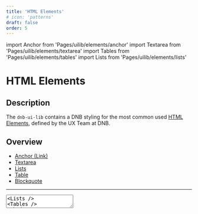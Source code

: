 ```yaml
---
title: 'HTML Elements'
# icon: 'patterns'
draft: false
order: 5
---
```


import Anchor from 'Pages/uilib/elements/anchor'
import Textarea from 'Pages/uilib/elements/textarea'
import Tables from 'Pages/uilib/elements/tables'
import Lists from 'Pages/uilib/elements/lists'

# HTML Elements

## Description

The `dnb-ui-lib` contains a DNB styling for the most common used [HTML Elements](https://developer.mozilla.org/en-US/docs/Web/HTML/Element), defined by the UX Team at DNB.

## Overview

- [Anchor (Link)](#anchor)
- [Textarea](#textarea)
- [Lists](#lists)
- [Table](#table)
- [Blockquote](#blockquote)

---

<Anchor />
<Textarea />
<Lists />
<Tables />
